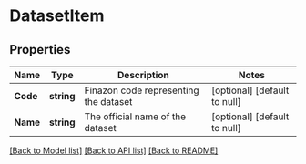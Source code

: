 # DatasetItem

## Properties
Name | Type | Description | Notes
------------ | ------------- | ------------- | -------------
**Code** | **string** | Finazon code representing the dataset | [optional] [default to null]
**Name** | **string** | The official name of the dataset | [optional] [default to null]

[[Back to Model list]](../README.md#documentation-for-models) [[Back to API list]](../README.md#documentation-for-api-endpoints) [[Back to README]](../README.md)

